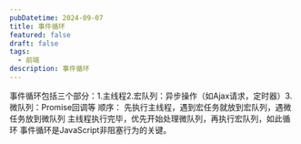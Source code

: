 ```yaml
---
pubDatetime: 2024-09-07
title: 事件循环
featured: false
draft: false
tags:
  - 前端
description: 事件循环
---
```


事件循环包括三个部分：1.主线程2.宏队列：异步操作（如Ajax请求，定时器）3.微队列：Promise回调等
顺序：
先执行主线程，遇到宏任务就放到宏队列，遇微任务放到微队列
主线程执行完毕，优先开始处理微队列，再执行宏队列，如此循环
事件循环是JavaScript非阻塞行为的关键。

